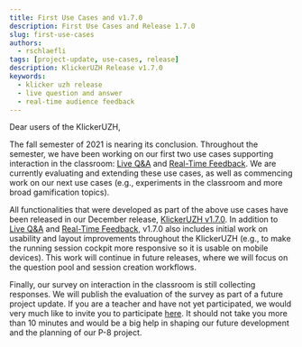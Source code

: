 ```yaml
---
title: First Use Cases and v1.7.0
description: First Use Cases and Release 1.7.0
slug: first-use-cases
authors:
  - rschlaefli
tags: [project-update, use-cases, release]
description: KlickerUZH Release v1.7.0
keywords:
  - klicker uzh release
  - live question and answer
  - real-time audience feedback
---
```


Dear users of the KlickerUZH,

The fall semester of 2021 is nearing its conclusion. Throughout the semester, we have been working on our first two use cases supporting interaction in the classroom: [Live Q&A](/use_cases/live_qa) and [Real-Time Feedback](/use_cases/real_time_feedback). We are currently evaluating and extending these use cases, as well as commencing work on our next use cases (e.g., experiments in the classroom and more broad gamification topics).

All functionalities that were developed as part of the above use cases have been released in our December release, [KlickerUZH v1.7.0](https://klicker-uzh.feedbear.com/updates). In addition to [Live Q&A](/use_cases/live_qa) and [Real-Time Feedback](/use_cases/real_time_feedback), v1.7.0 also includes initial work on usability and layout improvements throughout the KlickerUZH (e.g., to make the running session cockpit more responsive so it is usable on mobile devices). This work will continue in future releases, where we will focus on the question pool and session creation workflows.

Finally, our survey on interaction in the classroom is still collecting responses. We will publish the evaluation of the survey as part of a future project update. If you are a teacher and have not yet participated, we would very much like to invite you to participate [here](https://hi.switchy.io/6IiJ). It should not take you more than 10 minutes and would be a big help in shaping our future development and the planning of our P-8 project.
